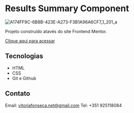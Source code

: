 # Results Summary Component

![A174FF9C-6B8B-423E-A273-F3B1A96A6CF7_1_201_a](https://github.com/vitorianfonseca/Results-summary-component/assets/113269524/f3c3486d-9afb-4c5a-9610-6d63a0a5c4e8)

Projeto construído atavés do site Frontend Mentor.

[Clique aqui para acessar](https://equalizer.vitoriafonseca.pt/)

## Tecnologias

- HTML
- CSS
- Git e Github

## Contato

Email: vitoriafonseca.net@gmail.com
Tel: +351 925118084
